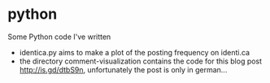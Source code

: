 python
======

Some Python code I've written

  * identica.py aims to make a plot of the posting frequency on identi.ca
  * the directory comment-visualization contains the code for this blog post http://is.gd/dtbS9n, unfortunately the post is only in german...

